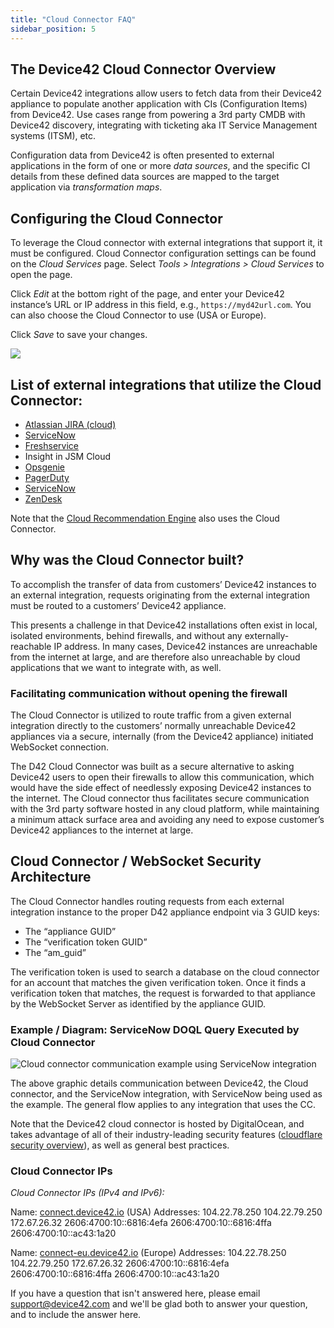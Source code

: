 ```yaml
---
title: "Cloud Connector FAQ"
sidebar_position: 5
---
```


## The Device42 Cloud Connector Overview

Certain Device42 integrations allow users to fetch data from their Device42 appliance to populate another application with CIs (Configuration Items) from Device42. Use cases range from powering a 3rd party CMDB with Device42 discovery, integrating with ticketing aka IT Service Management systems (ITSM), etc.

Configuration data from Device42 is often presented to external applications in the form of one or more _data sources_, and the specific CI details from these defined data sources are mapped to the target application via _transformation maps_.

## Configuring the Cloud Connector

To leverage the Cloud connector with external integrations that support it, it must be configured. Cloud Connector configuration settings can be found on the _Cloud Services_ page. Select _Tools > Integrations > Cloud Services_ to open the page.

Click _Edit_ at the bottom right of the page, and enter your Device42 instance’s URL or IP address in this field, e.g., `https://myd42url.com`. You can also choose the Cloud Connector to use (USA or Europe).

Click _Save_ to save your changes.

![](/assets/images/D42-28184_cloud-services-page.png)

## List of external integrations that utilize the Cloud Connector:

- [Atlassian JIRA (cloud)](/external-integrations/device42-jira-cloud-integration/)
- [ServiceNow](/external-integrations/device42-servicenow-connector/)
- [Freshservice](https://docs.device42.com/external-integrations/freshservice-integration/)
- Insight in JSM Cloud
- [Opsgenie](https://docs.device42.com/external-integrations/opsgenie-integration/)
- [PagerDuty](https://docs.device42.com/external-integrations/pagerduty-integration/)
- [ServiceNow](https://docs.device42.com/external-integrations/device42-servicenow-connector/)
- [ZenDesk](/external-integrations/device42-zendesk-connector/)

Note that the [Cloud Recommendation Engine](https://docs.device42.com/reports/cloud-recommendation-engine/) also uses the Cloud Connector.

## Why was the Cloud Connector built?

To accomplish the transfer of data from customers’ Device42 instances to an external integration, requests originating from the external integration must be routed to a customers’ Device42 appliance.

This presents a challenge in that Device42 installations often exist in local, isolated environments, behind firewalls, and without any externally-reachable IP address. In many cases, Device42 instances are unreachable from the internet at large, and are therefore also unreachable by cloud applications that we want to integrate with, as well.

### Facilitating communication without opening the firewall

The Cloud Connector is utilized to route traffic from a given external integration directly to the customers’ normally unreachable Device42 appliances via a secure, internally (from the Device42 appliance) initiated WebSocket connection.

The D42 Cloud Connector was built as a secure alternative to asking Device42 users to open their firewalls to allow this communication, which would have the side effect of needlessly exposing Device42 instances to the internet. The Cloud connector thus facilitates secure communication with the 3rd party software hosted in any cloud platform, while maintaining a minimum attack surface area and avoiding any need to expose customer’s Device42 appliances to the internet at large.

## Cloud Connector / WebSocket Security Architecture

The Cloud Connector handles routing requests from each external integration instance to the proper D42 appliance endpoint via 3 GUID keys:

- The “appliance GUID”
- The “verification token GUID”
- The “am\_guid”

The verification token is used to search a database on the cloud connector for an account that matches the given verification token. Once it finds a verification token that matches, the request is forwarded to that appliance by the WebSocket Server as identified by the appliance GUID.

### Example / Diagram: ServiceNow DOQL Query Executed by Cloud Connector

![Cloud connector communication example using ServiceNow integration](/assets/images/Device42-ServiceNow_Integration_Cloud-Connector_v2.png)

The above graphic details communication between Device42, the Cloud connector, and the ServiceNow integration, with ServiceNow being used as the example. The general flow applies to any integration that uses the CC.

Note that the Device42 cloud connector is hosted by DigitalOcean, and takes advantage of all of their industry-leading security features ([cloudflare security overview](https://www.cloudflare.com/products/security/)), as well as general best practices.

### Cloud Connector IPs

_Cloud Connector IPs (IPv4 and IPv6):_

Name: [connect.device42.io](http://connect.device42.io/ "http://connect.device42.io/") (USA) Addresses: 104.22.78.250 104.22.79.250 172.67.26.32 2606:4700:10::6816:4efa 2606:4700:10::6816:4ffa 2606:4700:10::ac43:1a20

Name: [connect-eu.device42.io](http://connect-eu.device42.io/ "http://connect-eu.device42.io/") (Europe) Addresses: 104.22.78.250 104.22.79.250 172.67.26.32 2606:4700:10::6816:4efa 2606:4700:10::6816:4ffa 2606:4700:10::ac43:1a20

If you have a question that isn't answered here, please email support@device42.com and we'll be glad both to answer your question, and to include the answer here.
